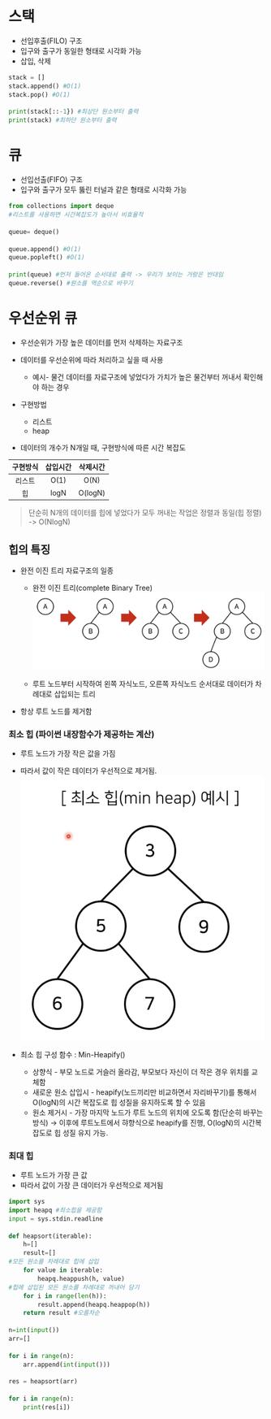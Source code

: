 # 스택
* 선입후출(FILO) 구조
* 입구와 출구가 동일한 형태로 시각화 가능
* 삽입, 삭제

```python
stack = []
stack.append() #O(1)
stack.pop() #O(1)

print(stack[::-1}) #최상단 원소부터 출력
print(stack) #최하단 원소부터 출력
```

# 큐
* 선입선출(FIFO) 구조
* 입구와 출구가 모두 뚫린 터널과 같은 형태로 시각화 가능
```python
from collections import deque
#리스트를 사용하면 시간복잡도가 높아서 비효율적

queue= deque()

queue.append() #O(1)
queue.popleft() #O(1)

print(queue) #먼저 들어온 순서대로 출력 -> 우리가 보이는 거랑은 반대임
queue.reverse() #원소를 역순으로 바꾸기
```


# 우선순위 큐
* 우선순위가 가장 높은 데이터를 먼저 삭제하는 자료구조
* 데이터를 우선순위에 따라 처리하고 싶을 때 사용
  * 예시- 물건 데이터를 자료구조에 넣었다가 가치가 높은 물건부터 꺼내서 확인해야 하는 경우

* 구현방법
  * 리스트
  * heap

* 데이터의 개수가 N개일 때, 구현방식에 따른 시간 복잡도

|구현방식|삽입시간|삭제시간|
|:---:|:---:|:---:|
|리스트|O(1)|O(N)|
|힙|logN|O(logN)|
> 단순히 N개의 데이터를 힙에 넣었다가 모두 꺼내는 작업은 정렬과 동일(힙 정렬) -> O(NlogN)

## 힙의 특징
* 완전 이진 트리 자료구조의 일종
  * 완전 이진 트리(complete Binary Tree)
    ![이진트리](https://github.com/HyojinKim88/TIL/blob/master/img/BT.png?raw=True)
    
  * 루트 노드부터 시작하여 왼쪽 자식노드, 오른쪽 자식노드 순서대로 데이터가 차례대로 삽입되는 트리
* 항상 루트 노드를 제거함


### 최소 힙 (파이썬 내장함수가 제공하는 계산)
  * 루트 노드가 가장 작은 값을 가짐
  * 따라서 값이 작은 데이터가 우선적으로 제거됨.
  ![최소힙예시](https://github.com/HyojinKim88/TIL/blob/master/img/MH.png?raw=True)

  * 최소 힙 구성 함수 : Min-Heapify()
    * 상향식 - 부모 노드로 거슬러 올라감, 부모보다 자신이 더 작은 경우 위치를 교체함
    * 새로운 원소 삽입시 - heapify(노드끼리만 비교하면서 자리바꾸기)를 통해서 O(logN)의 시간 복잡도로 힙 성질을 유지하도록 할 수 있음 
    * 원소 제거시 - 가장 마지막 노드가 루트 노드의 위치에 오도록 함(단순히 바꾸는 방식) → 이후에 루트노트에서 햐향식으로 heapify를 진행, O(logN)의 시간복잡도로 힙 성질 유지 가능.

### 최대 힙
  * 루트 노드가 가장 큰 값
  * 따라서 값이 가장 큰 데이터가 우선적으로 제거됨

```python
import sys
import heapq #최소힙을 제공함
input = sys.stdin.readline

def heapsort(iterable):
	h=[]
	result=[]
#모든 원소를 차례대로 힙에 삽입
	for value in iterable:
		heapq.heappush(h, value)
#힙에 삽입된 모든 원소를 차례대로 꺼내어 담기
	for i in range(len(h)):
		result.append(heapq.heappop(h))
	return result #오름차순

n=int(input())
arr=[]

for i in range(n):
	arr.append(int(input()))

res = heapsort(arr)

for i in range(n):
	print(res[i])
```
